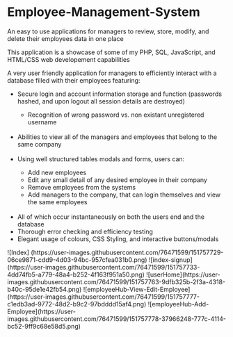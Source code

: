 # Employee-Management-System
An easy to use applications for managers to review, store, modify, and delete their employees data in one place

This application is a showcase of some of my PHP, SQL, JavaScript, and HTML/CSS web developement capabilities

A very user friendly application for managers to efficiently interact with a database filled with their employees featuring:
<ul>
  <li> Secure login and account information storage and function (passwords hashed, and upon logout all session details are destroyed)</li>
  <ul>
    <li>Recognition of wrong password vs. non existant unregistered username</li>
  </ul>
  <br>
  <li> Abilities to view all of the managers and employees that belong to the same company</li>
  <br>
  <li> Using well structured tables modals and forms, users can:</li>
  <ul>
    <li> Add new employees</li>
    <li> Edit any small detail of any desired employee in their company</li></li>
    <li> Remove employees from the systems</li>
    <li> Add managers to the company, that can login themselves and view the same employees</li>
  </ul>
  <br>
  <li> All of which occur instantaneously on both the users end and the database</li>
  <li> Thorough error checking and efficiency testing</li>
  <li> Elegant usage of colours, CSS Styling, and interactive buttons/modals
</ul>
![Index]
(https://user-images.githubusercontent.com/76471599/151757729-06ce9871-cdd9-4d03-94bc-957cfea031b0.png)
![index-signup](https://user-images.githubusercontent.com/76471599/151757733-4dd74fb5-a779-48a4-b252-4f163f951a50.png)
![userHome](https://user-images.githubusercontent.com/76471599/151757763-9dfb325b-2f3a-4318-b40c-95de1e42fb54.png)
![employeeHub-View-Edit-Employee](https://user-images.githubusercontent.com/76471599/151757777-c1edb3ad-9772-48d2-b9c2-97bdddd15af4.png)
![employeeHub-Add-Employee](https://user-images.githubusercontent.com/76471599/151757778-37966248-777c-4114-bc52-9ff9c68e58d5.png)

